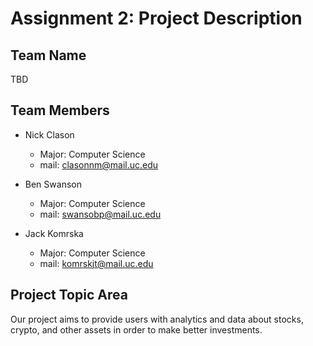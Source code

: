 # Assignment 2: Project Description


## Team Name

TBD

## Team Members

* Nick Clason
    * Major: Computer Science
    * mail: clasonnm@mail.uc.edu

* Ben Swanson
    * Major: Computer Science
    * mail: swansobp@mail.uc.edu

* Jack Komrska
    * Major: Computer Science
    * mail: komrskjt@mail.uc.edu


## Project Topic Area

Our project aims to provide users with analytics and data about stocks, crypto, and other assets in order to make better investments.